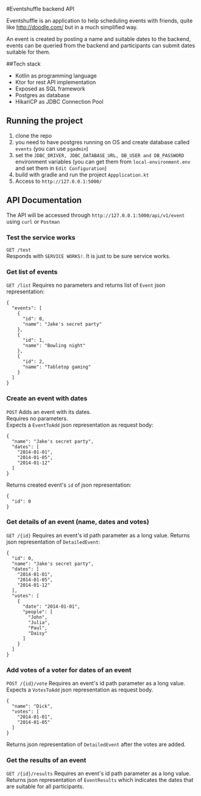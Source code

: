 #Eventshuffle backend API

Eventshuffle is an application to help scheduling events with friends, quite like http://doodle.com/ but in a much simplified way.<br>

An event is created by posting a name and suitable dates to the backend, events can be queried from the backend and participants can submit dates suitable for them.

##Tech stack

- Kotlin as programming language
- Ktor for rest API implementation
- Exposed as SQL framework
- Postgres as database
- HikariCP as JDBC Connection Pool

## Running the project

1. clone the repo
2. you need to have postgres running on OS and create database called `events` (you can use `pgadmin`)
3. set the `JDBC_DRIVER, JDBC_DATABASE_URL, DB_USER and DB_PASSWORD` environment variables (you can get them from `local-environment.env` and set them in `Edit Configuration`)
4. build with gradle and run the project `Appplication.kt`
5. Access to `http://127.0.0.1:5000/`

## API Documentation

The API will be accessed through `http://127.0.0.1:5000/api/v1/event` using `curl` or `Postman`

### Test the service works
`GET /test` <br/>
Responds with `SERVICE WORKS!`. It is just to be sure service works.

### Get list of events
`GET /list`
Requires no parameters and returns list of `Event` json representation:
```
{
  "events": [
    {
      "id": 0,
      "name": "Jake's secret party"
    },
    {
      "id": 1,
      "name": "Bowling night"
    },
    {
      "id": 2,
      "name": "Tabletop gaming"
    }
  ]
}
```

### Create an event with dates
`POST`
Adds an event with its dates.<br>
Requires no parameters.<br>
Expects a `EventToAdd` json representation as request body:
````
{
  "name": "Jake's secret party",
  "dates": [
    "2014-01-01",
    "2014-01-05",
    "2014-01-12"
  ]
}
````
Returns created event's `id` of json representation:
```
{
  "id": 0
}
```

### Get details of an event (name, dates and votes)
`GET /{id}`
Requires an event's id path parameter as a long value.
Returns json representation of `DetailedEvent`:
```
{
  "id": 0,
  "name": "Jake's secret party",
  "dates": [
    "2014-01-01",
    "2014-01-05",
    "2014-01-12"
  ],
  "votes": [
    {
      "date": "2014-01-01",
      "people": [
        "John",
        "Julia",
        "Paul",
        "Daisy"
      ]
    }
  ]
}
```

### Add votes of a voter for dates of an event
`POST /{id}/vote`
Requires an event's id path parameter as a long value.
Expects a `VotesToAdd` json representation as request body.
````
{
  "name": "Dick",
  "votes": [
    "2014-01-01",
    "2014-01-05"
  ]
}
````
Returns json representation of `DetailedEvent` after the votes are added.

### Get the results of an event
`GET /{id}/results`
Requires an event's id path parameter as a long value.
Returns json representation of `EventResults` which indicates the dates that are suitable for all participants.



